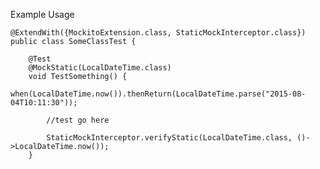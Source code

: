 Example Usage

    @ExtendWith({MockitoExtension.class, StaticMockInterceptor.class})
    public class SomeClassTest {

        @Test
        @MockStatic(LocalDateTime.class)
        void TestSomething() {
            when(LocalDateTime.now()).thenReturn(LocalDateTime.parse("2015-08-04T10:11:30"));

            //test go here

            StaticMockInterceptor.verifyStatic(LocalDateTime.class, ()->LocalDateTime.now());
        }
